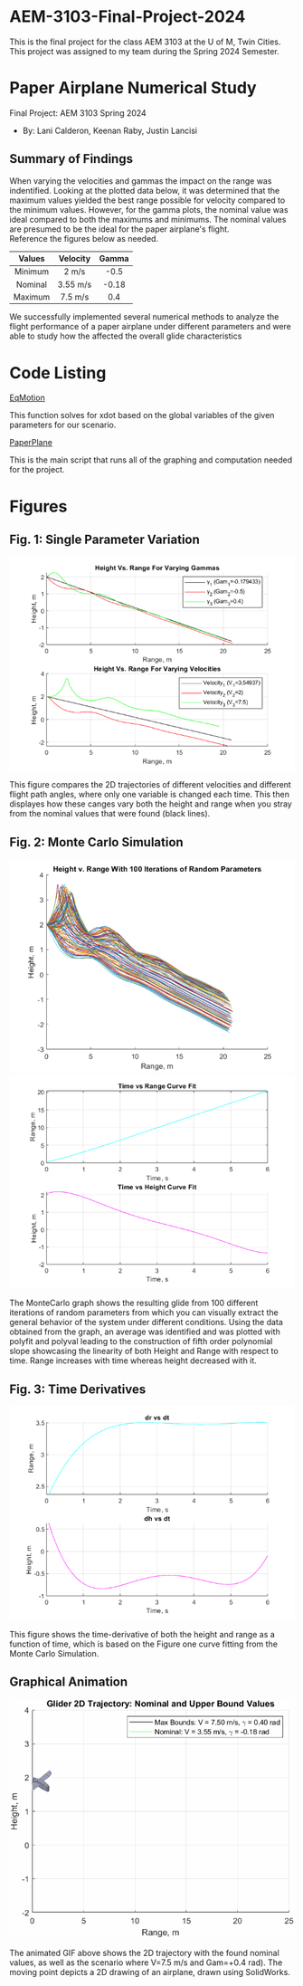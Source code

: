 # AEM-3103-Final-Project-2024
This is the final project for the class AEM 3103 at the U of M, Twin Cities. This project was assigned to my team during the Spring 2024 Semester.

# Paper Airplane Numerical Study
Final Project: AEM 3103 Spring 2024

- By: Lani Calderon, Keenan Raby, Justin Lancisi
  
## Summary of Findings

When varying the velocities and gammas the impact on the range was indentified. Looking at the plotted data below, it was determined that the maximum values yielded the best range
possible for velocity compared to the minimum values. However, for the gamma plots, the nominal value was ideal compared to both the maximums and minimums. The nominal values are presumed to be the ideal for the paper airplane's flight.  
Reference the figures below as needed.

| Values  | Velocity    | Gamma  | 
| :-----: | :---------: | :----: | 
| Minimum |   2 m/s     | -0.5   |
| Nominal |  3.55 m/s   | -0.18  |
| Maximum |  7.5 m/s    |  0.4   |

We successfully implemented several numerical methods to analyze the flight performance of a paper airplane under different parameters and were able to study how the affected the overall glide characteristics


# Code Listing

[EqMotion](EqMotion.m)

This function solves for xdot based on the global variables of the given parameters for our scenario.

[PaperPlane](PaperPlane.m)

This is the main script that runs all of the graphing and computation needed for the project.

# Figures

## Fig. 1: Single Parameter Variation
![Alternative Text](./Figures/Parameters.png)

This figure compares the 2D trajectories of different velocities and different flight path angles, where only one variable is changed each time. This then displayes how these canges vary both the height and range when you stray from the nominal values that were found (black lines).


## Fig. 2: Monte Carlo Simulation
![Alternative Text](./Figures/MonteCarlo.png)
![Alternative Text](./Figures/curvefit.png)

The MonteCarlo graph shows the resulting glide from 100 different iterations of random parameters from which you can visually extract the general behavior of the system under different conditions. 
Using the data obtained from the graph, an average was identified and was plotted with polyfit and polyval leading to the construction of fifth order polynomial slope showcasing the linearity of both Height and Range with respect to time. Range increases with time whereas height decreased with it. 

## Fig. 3: Time Derivatives
![Alternative Text](./Figures/derivatives.png)

This figure shows the time-derivative of both the height and range as a function of time, which is based on the Figure one curve fitting from the Monte Carlo Simulation.


## Graphical Animation
 ![2D Paper Airplane Flight Trajectory](./Figures/glider_trajectory.gif)

The animated GIF above shows the 2D trajectory with the found nominal values, as well as the scenario where V=7.5 m/s and Gam=+0.4 rad). The moving point depicts a 2D drawing of an airplane, drawn using SolidWorks.

